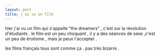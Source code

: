 ```yaml
---
layout: post
title: j ai vu un film
---
```


hier j'ai vu un film qui s'appelle “the dreamers” , c'est sur la révolution d'étudiants . le film est un peu choquant , il y a des séances de sexe ,c'est un peu de érotisme , mais je peux l'accepter .

les films français tous sont comme ça . pas très bizarre .
